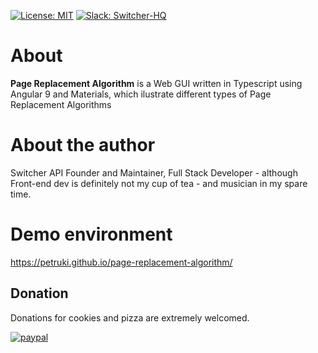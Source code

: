 [![License: MIT](https://img.shields.io/badge/License-MIT-yellow.svg)](https://opensource.org/licenses/MIT)
[![Slack: Switcher-HQ](https://img.shields.io/badge/slack-@switcher/hq-blue.svg?logo=slack)](https://switcher-hq.slack.com/)

# About  
**Page Replacement Algorithm** is a Web GUI written in Typescript using Angular 9 and Materials, which ilustrate different types of Page Replacement Algorithms

# About the author
Switcher API Founder and Maintainer, Full Stack Developer - although Front-end dev is definitely not my cup of tea - and musician in my spare time.

# Demo environment
https://petruki.github.io/page-replacement-algorithm/

## Donation
Donations for cookies and pizza are extremely welcomed.

[![paypal](https://www.paypalobjects.com/en_US/i/btn/btn_donateCC_LG.gif)](https://www.paypal.com/cgi-bin/webscr?cmd=_s-xclick&hosted_button_id=9FKW64V67RKXW&source=url)